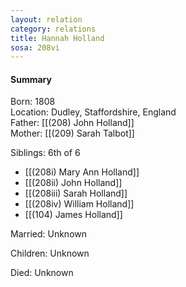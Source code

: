 ```yaml
---
layout: relation
category: relations
title: Hannah Holland
sosa: 208vi
---
```


#### Summary

Born: 1808
<br>Location: Dudley, Staffordshire, England
<br>Father: [[(208) John Holland]]
<br>Mother: [[(209) Sarah Talbot]]

Siblings: 6th of 6

* [[(208i) Mary Ann Holland]]
* [[(208ii) John Holland]]
* [[(208iii) Sarah Holland]]
* [[(208iv) William Holland]]
* [[(104) James Holland]]

Married: Unknown

Children: Unknown

Died: Unknown

<br>
